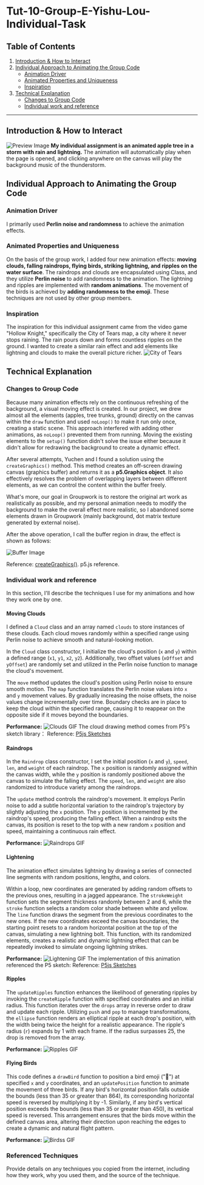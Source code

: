 # Tut-10-Group-E-Yishu-Lou-Individual-Task

## Table of Contents
1. [Introduction & How to Interact](#introduction--how-to-interact)
2. [Individual Approach to Animating the Group Code](#individual-approach-to-animating-the-group-code)
    - [Animation Driver](#animation-driver)
    - [Animated Properties and Uniqueness](#animated-properties-and-uniqueness)
    - [Inspiration](#inspiration)
3. [Technical Explanation](#technical-explanation)
    - [Changes to Group Code](#changes-to-group-code)
    - [Individual work and reference](#individual-work-and-reference)


---

## Introduction & How to Interact
![Preview Image](attachments/Preview.png)
**My individual assignment is an animated apple tree in a storm with rain and lightning.** The animation will automatically play when the page is opened, and clicking anywhere on the canvas will play the background music of the thunderstorm.

## Individual Approach to Animating the Group Code
### Animation Driver
I primarily used **Perlin noise and randomness**  to achieve the animation effects.

### Animated Properties and Uniqueness
On the basis of the group work, I added four new animation effects: **moving clouds, falling raindrops, flying birds, striking lightning, and ripples on the water surface**. The raindrops and clouds are encapsulated using Class, and they utilize **Perlin noise** to add randomness to the animation. The lightning and ripples are implemented with **random animations**. The movement of the birds is achieved by **adding randomness to the emoji**. These techniques are not used by other group members.

### Inspiration
The inspiration for this individual assignment came from the video game "Hollow Knight," specifically the City of Tears map, a city where it never stops raining. The rain pours down and forms countless ripples on the ground. I wanted to create a similar rain effect and add elements like lightning and clouds to make the overall picture richer.
![City of Tears](attachments/City%20of%20Tears.jpg)

## Technical Explanation
### Changes to Group Code
Because many animation effects rely on the continuous refreshing of the background, a visual moving effect is created. In our project, we drew almost all the elements (apples, tree trunks, ground) directly on the canvas within the `draw` function and used `noLoop()` to make it run only once, creating a static scene. This approach interfered with adding other animations, as `noLoop()` prevented them from running. Moving the existing elements to the `setup()` function didn't solve the issue either because it didn't allow for redrawing the background to create a dynamic effect.

After several attempts, Yuchen and I found a solution using the `createGraphics()` method. This method creates an off-screen drawing canvas (graphics buffer) and returns it as a **p5.Graphics object**. It also effectively resolves the problem of overlapping layers between different elements, as we can control the content within the buffer freely.

What's more, our goal in Groupwork is to restore the original art work as realistically as possible, and my personal animation needs to modify the background to make the overall effect more realistic, so I abandoned some elements drawn in Groupwork (mainly background, dot matrix texture generated by external noise). 

After the above operation, I call the buffer region in draw, the effect is shown as follows:

![Buffer Image](attachments/delete%20BG.png)

Reference: [createGraphics()](https://p5js.org/reference/#/p5/createGraphics). p5.js reference.

### Individual work and reference
In this section, I'll describe the techniques I use for my animations and how they work one by one.
#### Moving Clouds
I defined a `Cloud` class and an array named `clouds` to store instances of these clouds. Each cloud moves randomly within a specified range using Perlin noise to achieve smooth and natural-looking motion.

In the `Cloud` class constructor, I initialize the cloud's position (`x` and `y`) within a defined range (`x1`, `y1`, `x2`, `y2`). Additionally, two offset values (`xOffset` and `yOffset`) are randomly set and utilized in the Perlin noise function to manage the cloud's movement.

The `move` method updates the cloud's position using Perlin noise to ensure smooth motion. The `map` function translates the Perlin noise values into `x` and `y` movement values. By gradually increasing the noise offsets, the noise values change incrementally over time. Boundary checks are in place to keep the cloud within the specified range, causing it to reappear on the opposite side if it moves beyond the boundaries.

**Performance:**
![Clouds GIF](attachments/Clouds.gif)
The cloud drawing method comes from P5's sketch library：
Reference: [P5js Sketches](https://editor.p5js.org/seak/sketches/SJ8gHRzp-)

#### Raindrops
In the `Raindrop` class constructor, I set the initial position (`x` and `y`), `speed`, `len`, and `weight` of each raindrop. The `x` position is randomly assigned within the canvas width, while the `y` position is randomly positioned above the canvas to simulate the falling effect. The `speed`, `len`, and `weight` are also randomized to introduce variety among the raindrops.

The `update` method controls the raindrop's movement. It employs Perlin noise to add a subtle horizontal variation to the raindrop's trajectory by slightly adjusting the `x` position. The `y` position is incremented by the raindrop's speed, producing the falling effect. When a raindrop exits the canvas, its position is reset to the top with a new random `x` position and speed, maintaining a continuous rain effect.

**Performance:**
![Raindrops GIF](attachments/Raindrops.gif)

#### Lightening
The animation effect simulates lightning by drawing a series of connected line segments with random positions, lengths, and colors.

Within a loop, new coordinates are generated by adding random offsets to the previous ones, resulting in a jagged appearance. The `strokeWeight` function sets the segment thickness randomly between 2 and 6, while the `stroke` function selects a random color shade between white and yellow. The `line` function draws the segment from the previous coordinates to the new ones. If the new coordinates exceed the canvas boundaries, the starting point resets to a random horizontal position at the top of the canvas, simulating a new lightning bolt. This function, with its randomized elements, creates a realistic and dynamic lightning effect that can be repeatedly invoked to simulate ongoing lightning strikes.

**Performance:**
![Lightening GIF](attachments/Lightening.gif)
The implementation of this animation referenced the P5 sketch:
Reference: [P5js Sketches](https://editor.p5js.org/dlatolley/sketches/Bu3JRNqgF)

#### Ripples
The `updateRipples` function enhances the likelihood of generating ripples by invoking the `createRipple` function with specified coordinates and an initial radius. This function iterates over the `drops` array in reverse order to draw and update each ripple. Utilizing `push` and `pop` to manage transformations, the `ellipse` function renders an elliptical ripple at each drop's position, with the width being twice the height for a realistic appearance. The ripple's radius (`r`) expands by 1 with each frame. If the radius surpasses 25, the drop is removed from the array.

**Performance:**
![Ripples GIF](attachments/Ripples.gif)

#### Flying Birds
This code defines a `drawBird` function to position a bird emoji ("🦅") at specified `x` and `y` coordinates, and an `updatePosition` function to animate the movement of three birds. If any bird's horizontal position falls outside the bounds (less than 35 or greater than 864), its corresponding horizontal speed is reversed by multiplying it by -1. Similarly, if any bird's vertical position exceeds the bounds (less than 35 or greater than 450), its vertical speed is reversed. This arrangement ensures that the birds move within the defined canvas area, altering their direction upon reaching the edges to create a dynamic and natural flight pattern.

**Performance:**
![Birdss GIF](attachments/Birds.gif)

### Referenced Techniques
Provide details on any techniques you copied from the internet, including how they work, why you used them, and the source of the technique.